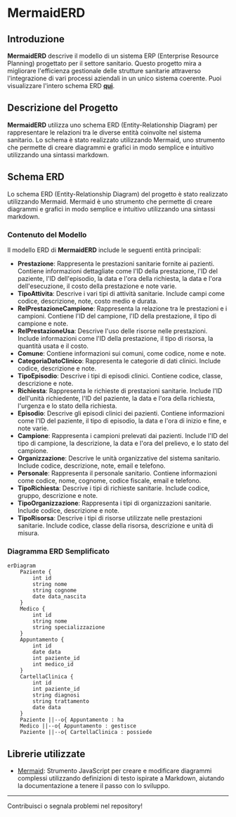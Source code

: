 # MermaidERD

## Introduzione
**MermaidERD** descrive il modello di un sistema ERP (Enterprise Resource Planning) progettato per il settore sanitario. Questo progetto mira a migliorare l'efficienza gestionale delle strutture sanitarie attraverso l'integrazione di vari processi aziendali in un unico sistema coerente. Puoi visualizzare l'intero schema ERD [**qui**](https://frank4barb.github.io/MermaidERD/ERmodel.html).

## Descrizione del Progetto
**MermaidERD** utilizza uno schema ERD (Entity-Relationship Diagram) per rappresentare le relazioni tra le diverse entità coinvolte nel sistema sanitario. Lo schema è stato realizzato utilizzando Mermaid, uno strumento che permette di creare diagrammi e grafici in modo semplice e intuitivo utilizzando una sintassi markdown.

## Schema ERD
Lo schema ERD (Entity-Relationship Diagram) del progetto è stato realizzato utilizzando Mermaid. Mermaid è uno strumento che permette di creare diagrammi e grafici in modo semplice e intuitivo utilizzando una sintassi markdown.


### Contenuto del Modello
Il modello ERD di **MermaidERD** include le seguenti entità principali:

- **Prestazione**: Rappresenta le prestazioni sanitarie fornite ai pazienti. Contiene informazioni dettagliate come l'ID della prestazione, l'ID del paziente, l'ID dell'episodio, la data e l'ora della richiesta, la data e l'ora dell'esecuzione, il costo della prestazione e note varie.
- **TipoAttivita**: Descrive i vari tipi di attività sanitarie. Include campi come codice, descrizione, note, costo medio e durata.
- **RelPrestazioneCampione**: Rappresenta la relazione tra le prestazioni e i campioni. Contiene l'ID del campione, l'ID della prestazione, il tipo di campione e note.
- **RelPrestazioneUsa**: Descrive l'uso delle risorse nelle prestazioni. Include informazioni come l'ID della prestazione, il tipo di risorsa, la quantità usata e il costo.
- **Comune**: Contiene informazioni sui comuni, come codice, nome e note.
- **CategoriaDatoClinico**: Rappresenta le categorie di dati clinici. Include codice, descrizione e note.
- **TipoEpisodio**: Descrive i tipi di episodi clinici. Contiene codice, classe, descrizione e note.
- **Richiesta**: Rappresenta le richieste di prestazioni sanitarie. Include l'ID dell'unità richiedente, l'ID del paziente, la data e l'ora della richiesta, l'urgenza e lo stato della richiesta.
- **Episodio**: Descrive gli episodi clinici dei pazienti. Contiene informazioni come l'ID del paziente, il tipo di episodio, la data e l'ora di inizio e fine, e note varie.
- **Campione**: Rappresenta i campioni prelevati dai pazienti. Include l'ID del tipo di campione, la descrizione, la data e l'ora del prelievo, e lo stato del campione.
- **Organizzazione**: Descrive le unità organizzative del sistema sanitario. Include codice, descrizione, note, email e telefono.
- **Personale**: Rappresenta il personale sanitario. Contiene informazioni come codice, nome, cognome, codice fiscale, email e telefono.
- **TipoRichiesta**: Descrive i tipi di richieste sanitarie. Include codice, gruppo, descrizione e note.
- **TipoOrganizzazione**: Rappresenta i tipi di organizzazioni sanitarie. Include codice, descrizione e note.
- **TipoRisorsa**: Descrive i tipi di risorse utilizzate nelle prestazioni sanitarie. Include codice, classe della risorsa, descrizione e unità di misura.

### Diagramma ERD Semplificato
```mermaid
erDiagram
    Paziente {
        int id
        string nome
        string cognome
        date data_nascita
    }
    Medico {
        int id
        string nome
        string specializzazione
    }
    Appuntamento {
        int id
        date data
        int paziente_id
        int medico_id
    }
    CartellaClinica {
        int id
        int paziente_id
        string diagnosi
        string trattamento
        date data
    }
    Paziente ||--o{ Appuntamento : ha
    Medico ||--o{ Appuntamento : gestisce
    Paziente ||--o{ CartellaClinica : possiede
```

## Librerie utilizzate

- [Mermaid](https://github.com/mermaid-js/mermaid): Strumento JavaScript per creare e modificare diagrammi complessi utilizzando definizioni di testo ispirate a Markdown, aiutando la documentazione a tenere il passo con lo sviluppo.

---
Contribuisci o segnala problemi nel repository!
